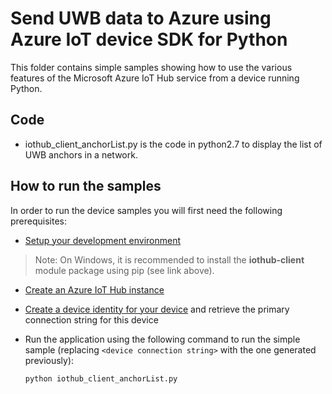 # Send UWB data to Azure using Azure IoT device SDK for Python

This folder contains simple samples showing how to use the various features of the Microsoft Azure IoT Hub service from a device running Python.

## Code

* iothub_client_anchorList.py is the code in python2.7 to display the list of UWB anchors in a network.

## How to run the samples
In order to run the device samples you will first need the following prerequisites:
* [Setup your development environment][devbox-setup]
> Note: On Windows, it is recommended to install the **iothub-client** module package using pip (see link above).
* [Create an Azure IoT Hub instance][lnk-setup-iot-hub]
* [Create a device identity for your device][lnk-manage-iot-hub] and retrieve the primary connection string for this device

* Run the application using the following command to run the simple sample (replacing `<device connection string>` with the one generated previously):
    ```
	python iothub_client_anchorList.py 
    ```

[lnk-setup-iot-hub]: https://aka.ms/howtocreateazureiothub
[lnk-manage-iot-hub]: https://aka.ms/manageiothub
[devbox-setup]: ../../doc/python-devbox-setup.md
